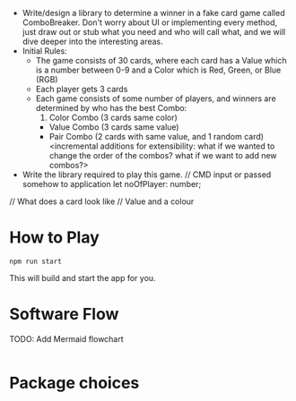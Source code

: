 - Write/design a library to determine a winner in a fake card game called ComboBreaker. Don't worry about UI or implementing every method, just draw out or stub what you need and who will call what, and we will dive deeper into the interesting areas.
- Initial Rules:
  - The game consists of 30 cards, where each card has a Value which is a number
    between 0-9 and a Color which is Red, Green, or Blue (RGB)
  - Each player gets 3 cards
  - Each game consists of some number of players, and winners are determined by who has the best Combo:
    1. Color Combo (3 cards same color)
    - Value Combo (3 cards same value)
    - Pair Combo (2 cards with same value, and 1 random card)
      <incremental additions for extensibility: what if we wanted to change the order of the combos? what if we want to add new combos?>
- Write the library required to play this game.
  // CMD input or passed somehow to application
  let noOfPlayer: number;

// What does a card look like
// Value and a colour

# How to Play

`npm run start`

This will build and start the app for you.

# Software Flow

TODO: Add Mermaid flowchart

```mermaid

```

# Package choices
